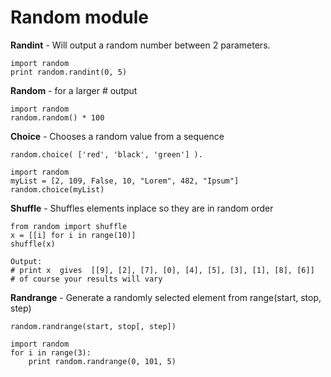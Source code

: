 # Random module

**Randint** - Will output a random number between 2 parameters.
```
import random
print random.randint(0, 5)
```
**Random** - for a larger # output
```
import random
random.random() * 100
```
**Choice** - Chooses a random value from a sequence
```
random.choice( ['red', 'black', 'green'] ).
```
```
import random
myList = [2, 109, False, 10, "Lorem", 482, "Ipsum"]
random.choice(myList)
```
**Shuffle** - Shuffles elements inplace so they are in random order
```
from random import shuffle
x = [[i] for i in range(10)]
shuffle(x)
```
```
Output:
# print x  gives  [[9], [2], [7], [0], [4], [5], [3], [1], [8], [6]]
# of course your results will vary
```
**Randrange** - Generate a randomly selected element from range(start, stop, step)
```
random.randrange(start, stop[, step])
```
```
import random
for i in range(3):
    print random.randrange(0, 101, 5)
```
